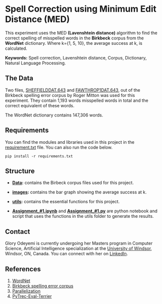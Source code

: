 # Spell Correction using Minimum Edit Distance (MED)
This experiment uses the MED **(Lavenshtein distance)** algorithm to find the correct spelling of misspelled words in the **Birkbeck** corpus from the **WordNet** dictionary. Where k={1, 5, 10}, the average success at k, is calculated.

**Keywords:** Spell correction, Lavenshtein distance, Corpus, Dictionary, Natural Language Processing.

## The Data
Two files, [SHEFFIELDDAT.643](https://github.com/gloryodeyemi/COMP_8730_Assignment1/blob/main/Data/SHEFFIELDDAT.643) and [FAWTHROP1DAT.643](https://github.com/gloryodeyemi/COMP_8730_Assignment1/blob/main/Data/FAWTHROP1DAT.643), out of the Birkbeck spelling error corpus by Roger Mitton was used for this experiment. They contain 1,193 words misspelled words in total and the correct equivalent of these words.

The WordNet dictionary contains 147,306 words.

## Requirements
You can find the modules and libraries used in this project in the [requirement.txt](https://github.com/gloryodeyemi/COMP_8730_Assignment1/blob/main/requirements.txt) file. You can also run the code below.
```
pip install -r requirements.txt
```

## Structure
* **[Data](https://github.com/gloryodeyemi/COMP_8730_Assignment1/tree/main/Data):** contains the Birbeck corpus files used for this project.

* **[images](https://github.com/gloryodeyemi/COMP_8730_Assignment1/tree/main/images):** contains the bar graph showing the average success at k.

* **[utils](https://github.com/gloryodeyemi/COMP_8730_Assignment1/tree/main/utils):** contains the essential functions for this project.

* **[Assignment_#1.ipynb](https://github.com/gloryodeyemi/COMP_8730_Assignment1/blob/main/Assignment_%231.ipynb)** and **[Assignment_#1.py](https://github.com/gloryodeyemi/COMP_8730_Assignment1/blob/main/Assignment_%231.py)** are python notebook and script that uses the functions in the utils folder to generate the results.

## Contact
Glory Odeyemi is currently undergoing her Masters program in Computer Science, Artificial Intelligence specialization at the [University of Windsor](https://www.uwindsor.ca/), Windsor, ON, Canada. You can connect with her on [LinkedIn](https://www.linkedin.com/in/glory-odeyemi-a3a680169/).

## References
1. [WordNet](https://en.wikipedia.org/wiki/WordNet)
2. [Birkbeck spelling error corpus](https://ota.bodleian.ox.ac.uk/repository/xmlui/handle/20.500.12024/0643)
3. [Parallelization](https://python.plainenglish.io/parallelization-in-python-e5ac80b32b22)
4. [PyTrec-Eval-Terrier](https://pypi.org/project/pytrec-eval-terrier/)
